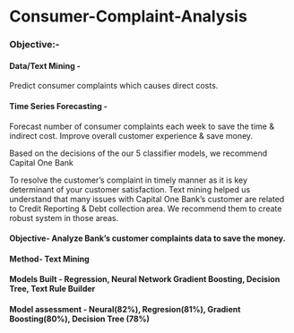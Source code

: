 # Consumer-Complaint-Analysis


### Objective:- 

#### Data/Text Mining - 
Predict consumer complaints which causes direct costs.

#### Time Series Forecasting - 
Forecast number of consumer complaints each week  to save the time & indirect cost.
Improve overall customer experience & save money.


Based on the decisions of the our 5 classifier models, we recommend Capital One Bank

To resolve the customer’s complaint in timely manner as it is key determinant of your customer satisfaction.
Text mining helped us understand that many issues with Capital One Bank’s customer are related to Credit Reporting & Debt collection area. We recommend them to create robust system in those areas.

#### Objective- Analyze Bank’s customer complaints data to save the money. 

#### Method- Text Mining

#### Models Built - Regression, Neural Network  Gradient Boosting, Decision Tree, Text Rule Builder

#### Model assessment - Neural(82%), Regresion(81%), Gradient Boosting(80%), Decision Tree (78%) 
